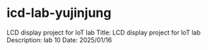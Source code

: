 # icd-lab-yujinjung
LCD display project for IoT lab
Title: LCD display project for IoT lab
Description: lab 10
Date: 2025/01/16